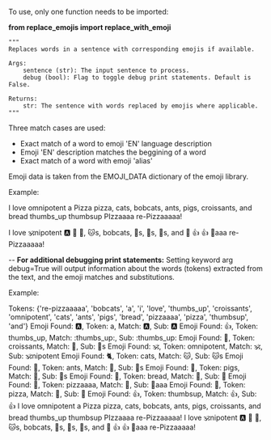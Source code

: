 To use, only one function needs to be imported:

**from replace_emojis import replace_with_emoji**

    """
    Replaces words in a sentence with corresponding emojis if available.

    Args:
        sentence (str): The input sentence to process.
        debug (bool): Flag to toggle debug print statements. Default is False.

    Returns:
        str: The sentence with words replaced by emojis where applicable.
    """

Three match cases are used:
- Exact match of a word to emoji 'EN' language description
- Emoji 'EN' description matches the beggining of a word
- Exact match of a word with emoji 'alias'

Emoji data is taken from the EMOJI_DATA dictionary of the emoji library.

Example:

I love omnipotent a Pizza pizza, cats, bobcats, ants, pigs, croissants, and bread thumbs_up thumbsup PIzzaaaa re-Pizzaaaaa!

I love 🕉️nipotent 🅰️ 🍕 🍕, 🐱s, bobcats, 🐜s, 🐷s, 🥐s, and 🍞 👍 👍 🍕aaa re-Pizzaaaaa!


--
**For additional debugging print statements:**
Setting keyword arg debug=True will output information about the words (tokens) extracted from the text, and the emoji matches and substitutions.

Example:

Tokens: {'re-pizzaaaaa', 'bobcats', 'a', 'i', 'love', 'thumbs_up', 'croissants', 'omnipotent', 'cats', 'ants', 'pigs', 'bread', 'pizzaaaa', 'pizza', 'thumbsup', 'and'}
Emoji Found: 🅰️, Token: a, Match: :a:, Sub: :a:
Emoji Found: 👍, Token: thumbs_up, Match: :thumbs_up:, Sub: :thumbs_up:
Emoji Found: 🥐, Token: croissants, Match: :croissant:, Sub: :croissant:s
Emoji Found: 🕉️, Token: omnipotent, Match: :om:, Sub: :om:nipotent
Emoji Found: 🐈, Token: cats, Match: :cat:, Sub: :cat:s
Emoji Found: 🐜, Token: ants, Match: :ant:, Sub: :ant:s
Emoji Found: 🐖, Token: pigs, Match: :pig:, Sub: :pig:s
Emoji Found: 🍞, Token: bread, Match: :bread:, Sub: :bread:
Emoji Found: 🍕, Token: pizzaaaa, Match: :pizza:, Sub: :pizza:aaa
Emoji Found: 🍕, Token: pizza, Match: :pizza:, Sub: :pizza:
Emoji Found: 👍, Token: thumbsup, Match: :thumbsup:, Sub: :thumbsup:
I love omnipotent a Pizza pizza, cats, bobcats, ants, pigs, croissants, and bread thumbs_up thumbsup PIzzaaaa re-Pizzaaaaa!
I love 🕉️nipotent 🅰️ 🍕 🍕, 🐱s, bobcats, 🐜s, 🐷s, 🥐s, and 🍞 👍 👍 🍕aaa re-Pizzaaaaa!
